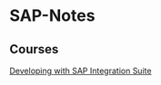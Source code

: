 # SAP-Notes

## Courses

[Developing with SAP Integration Suite](https://github.com/chrisrobles/SAP-Notes/)
